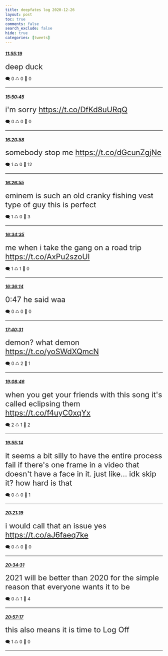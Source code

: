 ```yaml
---
title: deepfates log 2020-12-26
layout: post
toc: true
comments: false
search_exclude: false
hide: true
categories: [tweets]
---
```



#### <a href = "https://twitter.com/deepfates/status/1342906855463546888">*11:55:19*</a>

<font size="5">deep duck</font>



🗨️ 0 ♺ 0 🤍  0   

---
    
#### <a href = "https://twitter.com/deepfates/status/1342966107976708105">*15:50:45*</a>

<font size="5">i'm sorry  https://t.co/DfKd8uURqQ</font>



🗨️ 0 ♺ 0 🤍  0   

---
    
#### <a href = "https://twitter.com/deepfates/status/1342973712627331072">*16:20:58*</a>

<font size="5">somebody stop me  https://t.co/dGcunZgjNe</font>



🗨️ 1 ♺ 0 🤍  12   

---
    
#### <a href = "https://twitter.com/deepfates/status/1342975208781729793">*16:26:55*</a>

<font size="5">eminem is such an old cranky fishing vest type of guy this is perfect</font>



🗨️ 1 ♺ 0 🤍  3   

---
    
#### <a href = "https://twitter.com/deepfates/status/1342977137733738502">*16:34:35*</a>

<font size="5">me when i take the gang on a road trip  https://t.co/AxPu2szoUI</font>



🗨️ 1 ♺ 1 🤍  0   

---
    
#### <a href = "https://twitter.com/deepfates/status/1342977553032749067">*16:36:14*</a>

<font size="5">0:47 he said waa</font>



🗨️ 0 ♺ 0 🤍  0   

---
    
#### <a href = "https://twitter.com/deepfates/status/1342993731532836865">*17:40:31*</a>

<font size="5">demon? what demon  https://t.co/yoSWdXQmcN</font>



🗨️ 0 ♺ 2 🤍  1   

---
    
#### <a href = "https://twitter.com/deepfates/status/1343015937050492928">*19:08:46*</a>

<font size="5">when you get your friends with this song it's called eclipsing them  https://t.co/f4uyC0xqYx</font>



🗨️ 2 ♺ 1 🤍  2   

---
    
#### <a href = "https://twitter.com/deepfates/status/1343027634339512320">*19:55:14*</a>

<font size="5">it seems a bit silly to have the entire process fail if there's one frame in a video that doesn't have a face in it. just like... idk skip it? how hard is that</font>



🗨️ 0 ♺ 0 🤍  1   

---
    
#### <a href = "https://twitter.com/deepfates/status/1343034197527638016">*20:21:19*</a>

<font size="5">i would call that an issue yes    https://t.co/aJ6faeq7ke</font>



🗨️ 0 ♺ 0 🤍  0   

---
    
#### <a href = "https://twitter.com/deepfates/status/1343037518242054146">*20:34:31*</a>

<font size="5">2021 will be better than 2020 for the simple reason that everyone wants it to be</font>



🗨️ 0 ♺ 1 🤍  4   

---
    
#### <a href = "https://twitter.com/deepfates/status/1343043247862673408">*20:57:17*</a>

<font size="5">this also means it is time to Log Off</font>



🗨️ 1 ♺ 0 🤍  0   

---
    
            

